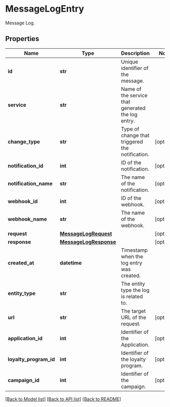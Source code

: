 # MessageLogEntry

Message Log.
## Properties
Name | Type | Description | Notes
------------ | ------------- | ------------- | -------------
**id** | **str** | Unique identifier of the message. | 
**service** | **str** | Name of the service that generated the log entry. | 
**change_type** | **str** | Type of change that triggered the notification. | [optional] 
**notification_id** | **int** | ID of the notification. | [optional] 
**notification_name** | **str** | The name of the notification. | [optional] 
**webhook_id** | **int** | ID of the webhook. | [optional] 
**webhook_name** | **str** | The name of the webhook. | [optional] 
**request** | [**MessageLogRequest**](MessageLogRequest.md) |  | [optional] 
**response** | [**MessageLogResponse**](MessageLogResponse.md) |  | [optional] 
**created_at** | **datetime** | Timestamp when the log entry was created. | 
**entity_type** | **str** | The entity type the log is related to.  | 
**url** | **str** | The target URL of the request. | [optional] 
**application_id** | **int** | Identifier of the Application. | [optional] 
**loyalty_program_id** | **int** | Identifier of the loyalty program. | [optional] 
**campaign_id** | **int** | Identifier of the campaign. | [optional] 

[[Back to Model list]](../README.md#documentation-for-models) [[Back to API list]](../README.md#documentation-for-api-endpoints) [[Back to README]](../README.md)


